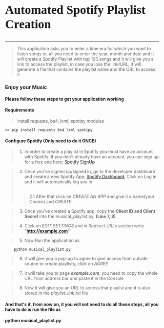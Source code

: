 ## 
<h2 style="font-family: Times New Roman, sans-serif; font-size: 40">Automated Spotify Playlist Creation</h2>

***

> This application asks you to enter a time era for which you want to listen songs to, all you need to enter the year, month and date and it will create a Spotify Playlist with top 100 songs and it will give you a link to access the playlist, in case you lose the link/URL, it will generate a file that contains the playlist name and the URL to access it.

### Enjoy your Music

#### Please follow these steps to get your application working

#### Requirements
> Install requests, bs4, lxml, spotipy modules

```
>> pip install requests bs4 lxml spotipy
```

#### Configure Spotify (Only need to do it ONCE)

> 1. In order to create a playlist in Spotify you must have an account with Spotify. If you don't already have an account, you can sign up for a free one here: [Spotify SignUp](https://www.spotify.com/in-en/signup/)

> 2. Once you've signed up/signed in, go to the developer dashboard and create a new Spotify App: [Spotify Dashboard](https://developer.spotify.com/dashboard/), Click on Log in and it will automatically log you in <br><br>
> > 2.1 After that click on *CREATE AN APP* and give it a name(your Choice) and *CREATE*

> 3. Once you've created a Spotify app, copy the **Client ID and Client Secret** into the musical_playlist.py. **(Line 7, 8)**

> 4. Click on *EDIT SETTINGS* and in *Redirect URLs* section write "**http://example.com**"

> 5. Now Run the application as 
```
	python musical_playlist.py
```

> 6. It will give you a pop-up to agree to give access from outside source to create playlists, click on *AGREE*

> 7. It will take you to page ***example.com***, you need to copy the whole URL from address bar and paste it in the Console

> 8. Now it will give you an URL to access that playlist and it is also stored in the *playlist_link.txt* file

#### And that's it, from now on, it you will not need to do all these steps, all you have to do is run the file as
#### python musical_playlist.py